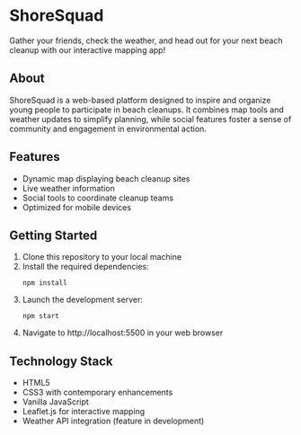 # ShoreSquad

Gather your friends, check the weather, and head out for your next beach cleanup with our interactive mapping app!

## About

ShoreSquad is a web-based platform designed to inspire and organize young people to participate in beach cleanups. It combines map tools and weather updates to simplify planning, while social features foster a sense of community and engagement in environmental action.

## Features

- Dynamic map displaying beach cleanup sites
- Live weather information
- Social tools to coordinate cleanup teams
- Optimized for mobile devices

## Getting Started

1. Clone this repository to your local machine
2. Install the required dependencies:
   ```
   npm install
   ```
3. Launch the development server:
   ```
   npm start
   ```
4. Navigate to http://localhost:5500 in your web browser

## Technology Stack
- HTML5
- CSS3 with contemporary enhancements
- Vanilla JavaScript
- Leaflet.js for interactive mapping
- Weather API integration (feature in development)

